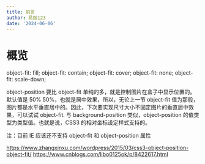 ```yaml
---
title: 前言
author: 易函123
date: '2024-06-06'
---
```


# 概览

object-fit: fill; object-fit: contain; object-fit: cover; object-fit: none; object-fit: scale-down;

object-position 要比 object-fit 单纯的多，就是控制图片在盒子中显示位置的。默认值是 50% 50%，也就是居中效果，所以，无论上一节 object-fit 值为那般，图片都是水平垂直居中的。因此，下次要实现尺寸大小不固定图片的垂直居中效果，可以试试 object-fit. 与 background-position 类似，object-position 的值类型为类型值。也就是说，CSS3 的相对坐标设定样式支持的。

注：目前 IE 应该还不支持 object-fit 和 object-position 属性

https://www.zhangxinxu.com/wordpress/2015/03/css3-object-position-object-fit/ https://www.cnblogs.com/libo0125ok/p/8422617.html
